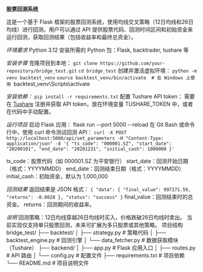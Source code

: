 **股票回测系统**

这是一个基于 Flask 框架的股票回测系统，使用均线交叉策略（12日均线和26日均线）进行回测。用户可以通过 API 提供股票代码、回测时间区间和初始资金来运行回测，获取回测结果（包括收益率和最终总资金）。

*环境要求*
Python 3.12
安装所需的 Python 包：Flask, backtrader, tushare 等

*安装步骤*
克隆项目到本地：
`git clone https://github.com/your-repository/bridge_test.git`
`cd bridge_test`
创建并激活虚拟环境：
`python -m venv backtest_venv`
`source backtest_venv/bin/activate  # 在 Windows 上使用 `backtest_venv\Scripts\activate` `

*安装依赖：*
`pip install -r requirements.txt`
配置 Tushare API token：
需要在 [Tushare](https://tushare.pro) 注册并获取 API token，放在环境变量 TUSHARE_TOKEN 中，或者在代码中手动配置。

*运行项目*
启动 Flask 应用：
flask run --port 5000 --reload
在 Git Bash 或命令行中，使用 curl 命令测试回测 API：
`
curl -X POST http://localhost:5000/api/set_parameters -H "Content-Type: application/json" -d '{
    "ts_code": "000001.SZ",
    "start_date": "20200101",
    "end_date": "20201231",
    "initial_cash": 1000000
}'
`

ts_code：股票代码（如 000001.SZ 为平安银行）
start_date：回测开始日期（格式：YYYYMMDD）
end_date：回测结束日期（格式：YYYYMMDD）
initial_cash：初始资金，默认为 1,000,000

*回测结果*
返回结果是 JSON 格式：
`
{
  "data": {
    "final_value": 997171.59,
    "returns": -0.0028
  },
  "status": "success"
}
`
final_value：回测结束时的总资金。
returns：回测期间的收益率。

*说明*
回测策略：12日均线穿越26日均线时买入，价格跌破26日均线时卖出。
当前实现仅支持单只股票回测，未来可扩展为多只股票或其他策略。
项目结构
bridge_test/
├── backtest/
│   ├── strategy.py          # 策略代码
│   ├── backtest_engine.py   # 回测引擎
│   └── data_fetcher.py      # 数据获取模块（Tushare）
├── backend/
│   ├── app.py               # Flask 应用入口
│   ├── routes.py            # API 路由
│   └── config.py            # 配置文件
├── requirements.txt         # 项目依赖
└── README.md                # 项目说明文件